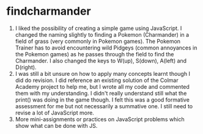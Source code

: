 # findcharmander

1. I liked the possibility of creating a simple game using JavaScript. I changed the naming slightly to finding a Pokemon (Charmander) in a field of grass (very commonly in Pokemon games). The Pokemon Trainer has to avoid encountering wild Pidgeys (common annoyances in the Pokemon games) as he passes through the field to find the Charmander. I also changed the keys to W(up), S(down), A(left) and D(right).
2. I was still a bit unsure on how to apply many concepts learnt though I did do revision. I did reference an existing solution of the Colmar Academy project to help me, but I wrote all my code and commented them with my understanding. I didn't really understand still what the print() was doing in the game though. I felt this was a good formative assessment for me but not necessarily a summative one. I still need to revise a lot of JavaScript more.
3. More mini-assignments or practices on JavaScript problems which show what can be done with JS.
